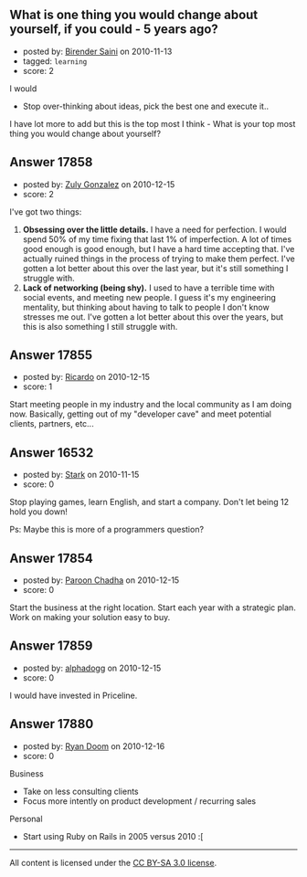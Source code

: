 ## What is one thing you would change about yourself, if you could - 5 years ago?

- posted by: [Birender Saini](https://stackexchange.com/users/-1/5019-birender-saini) on 2010-11-13
- tagged: `learning`
- score: 2

I would 
- Stop over-thinking about ideas, pick the best one and execute it.. 

I have lot more to add but this is the top most I think - What is your top most thing you would change about yourself? 


## Answer 17858

- posted by: [Zuly Gonzalez](https://stackexchange.com/users/-1/2692-zuly-gonzalez) on 2010-12-15
- score: 2

I've got two things:

 1. **Obsessing over the little details.** I have a need for perfection. I would spend 50% of my time fixing that last 1% of imperfection. A lot of times good enough is good enough, but I have a hard time accepting that. I've actually ruined things in the process of trying to make them perfect. I've gotten a lot better about this over the last year, but it's still something I struggle with.
 2. **Lack of networking (being shy).** I used to have a terrible time with social events, and meeting new people. I guess it's my engineering mentality, but thinking about having to talk to people I don't know stresses me out. I've gotten a lot better about this over the years, but this is also something I still struggle with. 


## Answer 17855

- posted by: [Ricardo](https://stackexchange.com/users/-1/42-ricardo) on 2010-12-15
- score: 1

Start meeting people in my industry and the local community as I am doing now. Basically, getting out of my "developer cave" and meet potential clients, partners, etc...


## Answer 16532

- posted by: [Stark](https://stackexchange.com/users/-1/5338-stark) on 2010-11-15
- score: 0

Stop playing games, learn English, and start a company. Don't let being 12 hold you down!

Ps: Maybe this is more of a programmers question?


## Answer 17854

- posted by: [Paroon Chadha](https://stackexchange.com/users/-1/5991-paroon-chadha) on 2010-12-15
- score: 0

Start the business at the right location.
Start each year with a strategic plan.
Work on making your solution easy to buy.


## Answer 17859

- posted by: [alphadogg](https://stackexchange.com/users/-1/3197-alphadogg) on 2010-12-15
- score: 0

I would have invested in Priceline.


## Answer 17880

- posted by: [Ryan Doom](https://stackexchange.com/users/-1/5655-ryan-doom) on 2010-12-16
- score: 0

Business

 - Take on less consulting clients
 - Focus more intently on product development / recurring sales

Personal

 - Start using Ruby on Rails in 2005 versus 2010  :[



---

All content is licensed under the [CC BY-SA 3.0 license](https://creativecommons.org/licenses/by-sa/3.0/).

